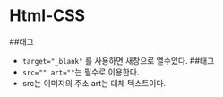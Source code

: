 # Html-CSS

##<a>태그
- `target="_blank"` 를 사용하면 새창으로 열수있다.
##<img>태그
- `src="" art=""`는 필수로 이용한다.
- src는 이미지의 주소 art는 대체 텍스트이다.
